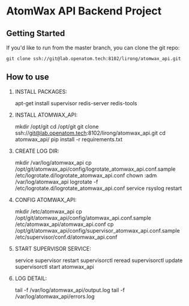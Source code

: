 # AtomWax API Backend Project

## Getting Started

If you'd like to run from the master branch, you can clone the git repo:

    git clone ssh://git@lab.openatom.tech:8102/lirong/atomwax_api.git

## How to use

1. INSTALL PACKAGES:

    apt-get install supervisor redis-server redis-tools

2. INSTALL ATOMWAX_API:

    mkdir /opt/git
    cd /opt/git
    git clone ssh://git@lab.openatom.tech:8102/lirong/atomwax_api.git
    cd atomwax_api/
    pip install -r requirements.txt

3. CREATE LOG DIR:

    mkdir /var/log/atomwax_api
    cp /opt/git/atomwax_api/config/logrotate_atomwax_api.conf.sample /etc/logrotate.d/logrotate_atomwax_api.conf
    chown :adm /var/log/atomwax_api
    logrotate -f /etc/logrotate.d/logrotate_atomwax_api.conf
    service rsyslog restart

4. CONFIG ATOMWAX_API:

    mkdir /etc/atomwax_api
    cp /opt/git/atomwax_api/config/atomwax_api.conf.sample /etc/atomwax_api/atomwax_api.conf
    cp /opt/git/atomwax_api/config/supervisor_atomwax_api.conf.sample /etc/supervisor/conf.d/atomwax_api.conf

5. START SUPERVISOR SERVICE:

    service supervisor restart
    supervisorctl reread
    supervisorctl update
    supervisorctl start atomwax_api

6. LOG DETAIL:

    tail -f /var/log/atomwax_api/output.log
    tail -f /var/log/atomwax_api/errors.log

